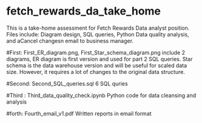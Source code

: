 # fetch_rewards_da_take_home

This is a take-home assessment for Fetch Rewards Data analyst position.
Files include: Diagram design, SQL queries, Python Data quality analysis, and aCancel changesn email to business manager.

#First: First_ER_diagram.png, First_Star_schema_diagram.png
include 2 diagrams,
ER diagram is first version and used for part 2 SQL queries. 
Star schema is the data warehouse version and will be useful for scaled data size. However, it requires a lot of changes to the original data structure.


#Second: Second_SQL_queries.sql
6 SQL quries

#Third : Third_data_quality_check.ipynb
Python code for data cleansing and analysis

#forth: Fourth_email_v1.pdf
Written reports in email format

